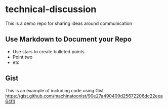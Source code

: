 # technical-discussion
This is a demo repo for sharing ideas around communication

## Use Markdown to Document your Repo

* Use stars to create bulleted points
* Point two
* etc

## Gist

This is an example of including code using Gist
https://gist.github.com/machinatoonist/90e27a490409d25672206dc22eea64f4
